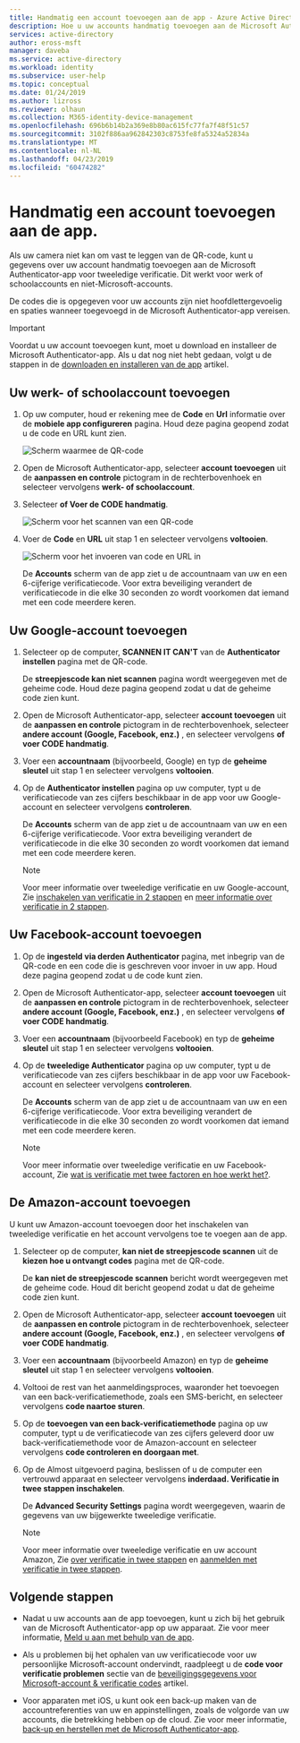 ```yaml
---
title: Handmatig een account toevoegen aan de app - Azure Active Directory | Microsoft Docs
description: Hoe u uw accounts handmatig toevoegen aan de Microsoft Authenticator-app voor tweeledige verificatie.
services: active-directory
author: eross-msft
manager: daveba
ms.service: active-directory
ms.workload: identity
ms.subservice: user-help
ms.topic: conceptual
ms.date: 01/24/2019
ms.author: lizross
ms.reviewer: olhaun
ms.collection: M365-identity-device-management
ms.openlocfilehash: 696b6b14b2a369e8b80ac615fc77fa7f48f51c57
ms.sourcegitcommit: 3102f886aa962842303c8753fe8fa5324a52834a
ms.translationtype: MT
ms.contentlocale: nl-NL
ms.lasthandoff: 04/23/2019
ms.locfileid: "60474282"
---
```

# <a name="manually-add-an-account-to-the-app"></a>Handmatig een account toevoegen aan de app.
Als uw camera niet kan om vast te leggen van de QR-code, kunt u gegevens over uw account handmatig toevoegen aan de Microsoft Authenticator-app voor tweeledige verificatie. Dit werkt voor werk of schoolaccounts en niet-Microsoft-accounts.

De codes die is opgegeven voor uw accounts zijn niet hoofdlettergevoelig en spaties wanneer toegevoegd in de Microsoft Authenticator-app vereisen.

>[!Important]
>Voordat u uw account toevoegen kunt, moet u download en installeer de Microsoft Authenticator-app. Als u dat nog niet hebt gedaan, volgt u de stappen in de [downloaden en installeren van de app](user-help-auth-app-download-install.md) artikel.

## <a name="add-your-work-or-school-account"></a>Uw werk- of schoolaccount toevoegen

1. Op uw computer, houd er rekening mee de **Code** en **Url** informatie over de **mobiele app configureren** pagina. Houd deze pagina geopend zodat u de code en URL kunt zien.
    
    ![Scherm waarmee de QR-code](./media/user-help-auth-app-add-account-manual/auth-app-barcode.png)

2. Open de Microsoft Authenticator-app, selecteer **account toevoegen** uit de **aanpassen en controle** pictogram in de rechterbovenhoek en selecteer vervolgens **werk- of schoolaccount**.

3. Selecteer **of Voer de CODE handmatig**.

    ![Scherm voor het scannen van een QR-code](./media/user-help-auth-app-add-account-manual/auth-app-manual-code.png)
   
4. Voer de **Code** en **URL** uit stap 1 en selecteer vervolgens **voltooien**.

    ![Scherm voor het invoeren van code en URL in](./media/user-help-auth-app-add-account-manual/auth-app-code-url.png)

    De **Accounts** scherm van de app ziet u de accountnaam van uw en een 6-cijferige verificatiecode. Voor extra beveiliging verandert de verificatiecode in die elke 30 seconden zo wordt voorkomen dat iemand met een code meerdere keren.

## <a name="add-your-google-account"></a>Uw Google-account toevoegen

1. Selecteer op de computer, **SCANNEN IT CAN'T** van de **Authenticator instellen** pagina met de QR-code.

    De **streepjescode kan niet scannen** pagina wordt weergegeven met de geheime code. Houd deze pagina geopend zodat u dat de geheime code zien kunt.

2. Open de Microsoft Authenticator-app, selecteer **account toevoegen** uit de **aanpassen en controle** pictogram in de rechterbovenhoek, selecteer **andere account (Google, Facebook, enz.)** , en selecteer vervolgens **of voer CODE handmatig**.

3. Voer een **accountnaam** (bijvoorbeeld, Google) en typ de **geheime sleutel** uit stap 1 en selecteer vervolgens **voltooien**.

4. Op de **Authenticator instellen** pagina op uw computer, typt u de verificatiecode van zes cijfers beschikbaar in de app voor uw Google-account en selecteer vervolgens **controleren**.

    De **Accounts** scherm van de app ziet u de accountnaam van uw en een 6-cijferige verificatiecode. Voor extra beveiliging verandert de verificatiecode in die elke 30 seconden zo wordt voorkomen dat iemand met een code meerdere keren.

    >[!NOTE]
    >Voor meer informatie over tweeledige verificatie en uw Google-account, Zie [inschakelen van verificatie in 2 stappen](https://support.google.com/accounts/answer/185839) en [meer informatie over verificatie in 2 stappen](https://www.google.com/landing/2step/help.html).

## <a name="add-your-facebook-account"></a>Uw Facebook-account toevoegen

1. Op de **ingesteld via derden Authenticator** pagina, met inbegrip van de QR-code en een code die is geschreven voor invoer in uw app. Houd deze pagina geopend zodat u de code kunt zien.

2. Open de Microsoft Authenticator-app, selecteer **account toevoegen** uit de **aanpassen en controle** pictogram in de rechterbovenhoek, selecteer **andere account (Google, Facebook, enz.)** , en selecteer vervolgens **of voer CODE handmatig**.

3. Voer een **accountnaam** (bijvoorbeeld Facebook) en typ de **geheime sleutel** uit stap 1 en selecteer vervolgens **voltooien**.

4. Op de **tweeledige Authenticator** pagina op uw computer, typt u de verificatiecode van zes cijfers beschikbaar in de app voor uw Facebook-account en selecteer vervolgens **controleren**.

    De **Accounts** scherm van de app ziet u de accountnaam van uw en een 6-cijferige verificatiecode. Voor extra beveiliging verandert de verificatiecode in die elke 30 seconden zo wordt voorkomen dat iemand met een code meerdere keren.

    >[!NOTE]
    >Voor meer informatie over tweeledige verificatie en uw Facebook-account, Zie [wat is verificatie met twee factoren en hoe werkt het?](https://www.facebook.com/help/148233965247823).

## <a name="add-your-amazon-account"></a>De Amazon-account toevoegen
U kunt uw Amazon-account toevoegen door het inschakelen van tweeledige verificatie en het account vervolgens toe te voegen aan de app.

1. Selecteer op de computer, **kan niet de streepjescode scannen** uit de **kiezen hoe u ontvangt codes** pagina met de QR-code.

    De **kan niet de streepjescode scannen** bericht wordt weergegeven met de geheime code. Houd dit bericht geopend zodat u dat de geheime code zien kunt.

2. Open de Microsoft Authenticator-app, selecteer **account toevoegen** uit de **aanpassen en controle** pictogram in de rechterbovenhoek, selecteer **andere account (Google, Facebook, enz.)** , en selecteer vervolgens **of voer CODE handmatig**.

3. Voer een **accountnaam** (bijvoorbeeld Amazon) en typ de **geheime sleutel** uit stap 1 en selecteer vervolgens **voltooien**.

4. Voltooi de rest van het aanmeldingsproces, waaronder het toevoegen van een back-verificatiemethode, zoals een SMS-bericht, en selecteer vervolgens **code naartoe sturen**.

5. Op de **toevoegen van een back-verificatiemethode** pagina op uw computer, typt u de verificatiecode van zes cijfers geleverd door uw back-verificatiemethode voor de Amazon-account en selecteer vervolgens **code controleren en doorgaan met**.

6. Op de Almost uitgevoerd pagina, beslissen of u de computer een vertrouwd apparaat en selecteer vervolgens **inderdaad. Verificatie in twee stappen inschakelen**.

    De **Advanced Security Settings** pagina wordt weergegeven, waarin de gegevens van uw bijgewerkte tweeledige verificatie.

    >[!NOTE]
    >Voor meer informatie over tweeledige verificatie en uw account Amazon, Zie [over verificatie in twee stappen](https://www.amazon.com/gp/help/customer/display.html?nodeId=201596330) en [aanmelden met verificatie in twee stappen](https://www.amazon.com/gp/help/customer/display.html?nodeId=201962440).    

## <a name="next-steps"></a>Volgende stappen

- Nadat u uw accounts aan de app toevoegen, kunt u zich bij het gebruik van de Microsoft Authenticator-app op uw apparaat. Zie voor meer informatie, [Meld u aan met behulp van de app](user-help-auth-app-sign-in.md).

- Als u problemen bij het ophalen van uw verificatiecode voor uw persoonlijke Microsoft-account ondervindt, raadpleegt u de **code voor verificatie problemen** sectie van de [beveiligingsgegevens voor Microsoft-account & verificatie codes](https://support.microsoft.com/en-us/help/12428/microsoft-account-security-info-verification-codes) artikel.

- Voor apparaten met iOS, u kunt ook een back-up maken van de accountreferenties van uw en appinstellingen, zoals de volgorde van uw accounts, die betrekking hebben op de cloud. Zie voor meer informatie, [back-up en herstellen met de Microsoft Authenticator-app](user-help-auth-app-backup-recovery.md).

